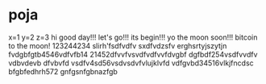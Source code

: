# poja
x=1
y=2
z=3
hi
good day!!!
let's go!!!
its begin!!!
yo the moon soon!!!
bitcoin to the moon!
123244234
slirh'fsdfvdfv
sxdfvdzsfv
erghsrtyjszytjn
fvdgbfgtb4546vdfvfb14
21452dfvvfvsvdfvdfvvfdvgbf
dgfbdf254vsdfvvdfv
vdbvdevb dfvbvfd
vsdfv4sd56vsdvsdvfvlujklvfd
vdfgvbd34516vlkjfncdsc
bfgbfedhrh572
 gnfgsnfgbnazfgb
